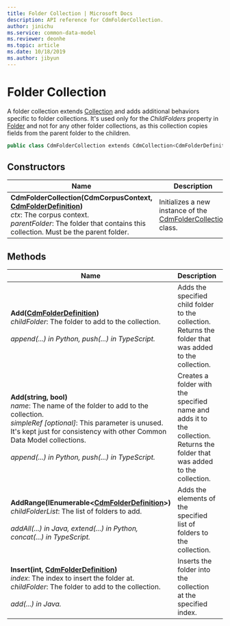 ```yaml
---
title: Folder Collection | Microsoft Docs
description: API reference for CdmFolderCollection.
author: jinichu
ms.service: common-data-model
ms.reviewer: deonhe 
ms.topic: article
ms.date: 10/18/2019
ms.author: jibyun
---
```


# Folder Collection

A folder collection extends [Collection](collection.md) and adds additional behaviors specific to folder collections. It's used only for the *ChildFolders* property in [Folder](folder.md) and not for any other folder collections, as this collection copies fields from the parent folder to the children.

```csharp
public class CdmFolderCollection extends CdmCollection<CdmFolderDefinition>
```

## Constructors
|Name|Description|
|---|---|
|**CdmFolderCollection(CdmCorpusContext, [CdmFolderDefinition](folder.md))**<br/>*ctx*: The corpus context.<br/>*parentFolder*: The folder that contains this collection. Must be the parent folder.|Initializes a new instance of the [CdmFolderCollection](foldercollection.md) class.|

## Methods
|Name|Description|Return Type|
|---|---|---|
|**Add([CdmFolderDefinition](folder.md))**<br/>*childFolder*: The folder to add to the collection.<br/><br/>*append(...) in Python, push(...) in TypeScript.*|Adds the specified child folder to the collection. Returns the folder that was added to the collection.|[CdmFolderDefinition](folder.md)|
|**Add(string, bool)**<br/>*name*: The name of the folder to add to the collection.<br/>*simpleRef [optional]*: This parameter is unused. It's kept just for consistency with other Common Data Model collections.<br/><br/>*append(...) in Python, push(...) in TypeScript.*|Creates a folder with the specified name and adds it to the collection. Returns the folder that was added to the collection.|[CdmFolderDefinition](folder.md)|
|**AddRange(IEnumerable\<[CdmFolderDefinition](folder.md)>)**<br/>*childFolderList*: The list of folders to add.<br/><br/>*addAll(...) in Java, extend(...) in Python, concat(...) in TypeScript.*|Adds the elements of the specified list of folders to the collection.|void|
|**Insert(int, [CdmFolderDefinition](folder.md))**<br/>*index*: The index to insert the folder at.<br/>*childFolder*: The folder to add to the collection.<br/><br/>*add(...) in Java.*|Inserts the folder into the collection at the specified index.|void|



